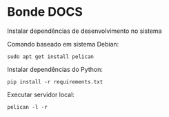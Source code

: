# Bonde DOCS

Instalar dependências de desenvolvimento no sistema

Comando baseado em sistema Debian:

`sudo apt get install pelican`


Instalar dependências do Python:

`pip install -r requirements.txt`


Executar servidor local:

`pelican -l -r`

